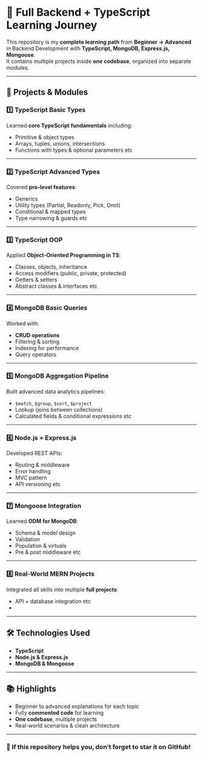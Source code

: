 # 🚀 Full Backend + TypeScript Learning Journey  

This repository is my **complete learning path** from **Beginner → Advanced** in Backend Development with **TypeScript, MongoDB, Express.js, Mongoose**.  
It contains multiple projects inside **one codebase**, organized into separate modules.

---

## 📂 Projects & Modules

### 1️⃣ TypeScript Basic Types
Learned **core TypeScript fundamentals** including:
- Primitive & object types
- Arrays, tuples, unions, intersections
- Functions with types & optional parameters etc

---

### 2️⃣ TypeScript Advanced Types
Covered **pro-level features**:
- Generics
- Utility types (Partial, Readonly, Pick, Omit)
- Conditional & mapped types
- Type narrowing & guards etc

---

### 3️⃣ TypeScript OOP
Applied **Object-Oriented Programming in TS**:
- Classes, objects, inheritance
- Access modifiers (public, private, protected)
- Getters & setters
- Abstract classes & interfaces etc

---

### 4️⃣ MongoDB Basic Queries
Worked with:
- **CRUD operations**
- Filtering & sorting
- Indexing for performance
- Query operators

---

### 5️⃣ MongoDB Aggregation Pipeline
Built advanced data analytics pipelines:
- `$match`, `$group`, `$sort`, `$project`
- Lookup (joins between collections)
- Calculated fields & conditional expressions etc

---

### 6️⃣ Node.js + Express.js
Developed REST APIs:
- Routing & middleware
- Error handling
- MVC pattern
- API versioning etc

---

### 7️⃣ Mongoose Integration
Learned **ODM for MongoDB**:
- Schema & model design
- Validation
- Population & virtuals
- Pre & post middleware etc

---

### 8️⃣ Real-World MERN Projects
Integrated all skills into multiple **full projects**:
- API + database integration etc
- 

---

## 🛠 Technologies Used
- **TypeScript**
- **Node.js & Express.js**
- **MongoDB & Mongoose**
  

---

## 📚 Highlights
- Beginner to advanced explanations for each topic
- Fully **commented code** for learning
- **One codebase**, multiple projects
- Real-world scenarios & clean architecture

---

### 🌟 If this repository helps you, don’t forget to **star** it on GitHub!

